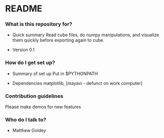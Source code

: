 # README #

### What is this repository for? ###

* Quick summary
Read cube files, do numpy manipulations, and visualize them quickly before exporting again to cube.

* Version
0.1

### How do I get set up? ###

* Summary of set up
Put in $PYTHONPATH

* Dependencies
matplotlib, [mayavi - defunct on work computer]

### Contribution guidelines ###

Please make demos for new features

### Who do I talk to? ###

* Matthew Goldey